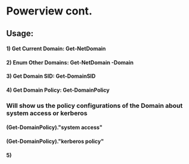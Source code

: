 # Powerview cont.

## Usage:

#### 1) Get Current Domain: Get-NetDomain


#### 2) Enum Other Domains: Get-NetDomain -Domain <DomainName>

#### 3) Get Domain SID: Get-DomainSID

#### 4) Get Domain Policy: Get-DomainPolicy

###  Will show us the policy configurations of the Domain about system access or kerberos

#### (Get-DomainPolicy)."system access"

#### (Get-DomainPolicy)."kerberos policy"

#### 5) 

